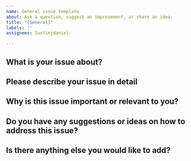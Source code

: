 ```yaml
---
name: General issue template
about: Ask a question, suggest an improvement, or share an idea.
title: "[General]"
labels: ''
assignees: Justinjdaniel

---
```


## What is your issue about?
<!-- Please choose at least one of these options and delete the others Question, Bug, Enhancement, Suggestion -->

## Please describe your issue in detail
<!-- Provide as much information as possible, such as what you are trying to achieve, what problem you are facing, what steps you have taken, etc. -->

## Why is this issue important or relevant to you?
<!-- Explain why this issue matters to you or how it affects you -->

## Do you have any suggestions or ideas on how to address this issue?
<!-- If you have any thoughts or proposals on how to solve this issue, please share them here -->

## Is there anything else you would like to add?
<!-- Include any additional information that might be helpful, such as screenshots, links, references, etc. -->
